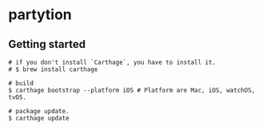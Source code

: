 # partytion

## Getting started

```
# if you don't install `Carthage`, you have to install it.
# $ brew install carthage

# build
$ carthage bootstrap --platform iOS # Platform are Mac, iOS, watchOS, tvOS.

# package update.
$ carthage update
```
